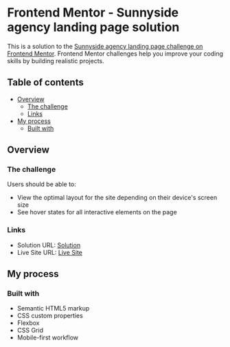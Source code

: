 # Frontend Mentor - Sunnyside agency landing page solution

This is a solution to the [Sunnyside agency landing page challenge on Frontend Mentor](https://www.frontendmentor.io/challenges/sunnyside-agency-landing-page-7yVs3B6ef). Frontend Mentor challenges help you improve your coding skills by building realistic projects.

## Table of contents

- [Overview](#overview)
  - [The challenge](#the-challenge)
  - [Links](#links)
- [My process](#my-process)
  - [Built with](#built-with)

## Overview

### The challenge

Users should be able to:

- View the optimal layout for the site depending on their device's screen size
- See hover states for all interactive elements on the page

### Links

- Solution URL: [Solution](https://https://www.frontendmentor.io/solutions/vanilla-html-vanilla-css-vanilla-javascript-aos-js-qeoXL8ekC)
- Live Site URL: [Live Site](https://kadekdarmayasa.github.io/sunnyside-agency/)

## My process

### Built with

- Semantic HTML5 markup
- CSS custom properties
- Flexbox
- CSS Grid
- Mobile-first workflow
